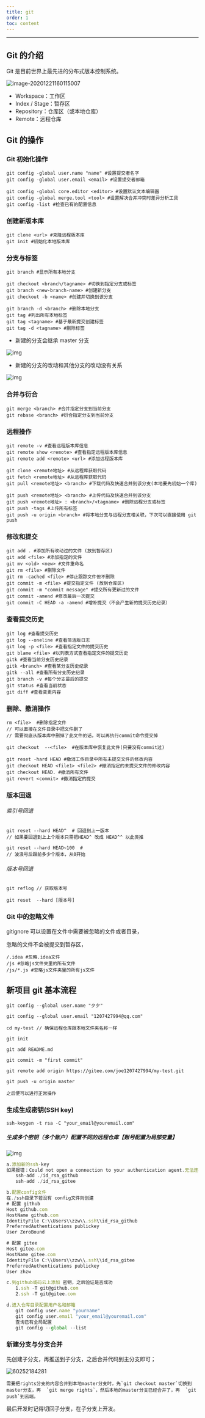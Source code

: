 ```yaml
---
title: git
order: 1
toc: content
---
```


---

## Git 的介绍

Git 是目前世界上最先进的分布式版本控制系统。

![image-20201221160115007](./assets/image-20201221160115007.png)

- Workspace：工作区
- Index / Stage：暂存区
- Repository：仓库区（或本地仓库）
- Remote：远程仓库

## Git 的操作

### Git 初始化操作

```
git config -global user.name "name" #设置提交者名字
git config -global user.email <email> #设置提交者邮箱

git config -global core.editor <editor> #设置默认文本编辑器
git config -global merge.tool <tool> #设置解决合并冲突时差异分析工具
git config -list #检查已有的配置信息
```

### 创建新版本库

```
git clone <url> #克隆远程版本库
git init #初始化本地版本库
```

### 分支与标签

```
git branch #显示所有本地分支

git checkout <branch/tagname> #切换到指定分支或标签
git branch <new-branch-name> #创建新分支
git checkout -b <name> #创建并切换到该分支

git branch -d <branch> #删除本地分支
git tag #列出所有本地标签
git tag <tagname> #基于最新提交创建标签
git tag -d <tagname> #删除标签
```

- 新建的分支会继承 master 分支

![img](./assets/clipboard.png)

- 新建的分支的改动和其他分支的改动没有关系

![img](./assets/clipboard-1608602181917.png)

### 合并与衍合

```
git merge <branch> #合并指定分支到当前分支
git rebase <branch> #衍合指定分支到当前分支
```

### 远程操作

```
git remote -v #查看远程版本库信息
git remote show <remote> #查看指定远程版本库信息
git remote add <remote> <url> #添加远程版本库

git clone <remote地址> #从远程库获取代码
git fetch <remote地址> #从远程库获取代码
git pull <remote地址> <branch> #下载代码及快速合并到该分支(本地要先初始一个库)

git push <remote地址> <branch> #上传代码及快速合并到该分支
git push <remote地址> : <branch>/<tagname> #删除远程分支或标签
git push -tags #上传所有标签
git push -u origin <branch> #将本地分支与远程分支相关联，下次可以直接使用 git push
```

### 修改和提交

```
git add . #添加所有改动过的文件 (放到暂存区)
git add <file> #添加指定的文件
git mv <old> <new> #文件重命名
git rm <file> #删除文件
git rm -cached <file> #停止跟踪文件但不删除
git commit -m <file> #提交指定文件 (放到仓库区)
git commit -m "commit message" #提交所有更新过的文件
git commit -amend #修改最后一次提交
git commit -C HEAD -a -amend #增补提交（不会产生新的提交历史纪录）
```

### 查看提交历史

```
git log #查看提交历史
git log --oneline #查看简洁版日志
git log -p <file> #查看指定文件的提交历史
git blame <file> #以列表方式查看指定文件的提交历史
gitk #查看当前分支历史纪录
gitk <branch> #查看某分支历史纪录
gitk --all #查看所有分支历史纪录
git branch -v #每个分支最后的提交
git status #查看当前状态
git diff #查看变更内容
```

### 删除、撤消操作

```
rm <file>  #删除指定文件
// 可以直接在文件目录中把文件删了
// 需要彻底从版本库中删掉了此文件的话，可以再执行commit命令提交掉

git checkout  --<file>  #在版本库中恢复此文件(只要没有commit过)

git reset -hard HEAD #撤消工作目录中所有未提交文件的修改内容
git checkout HEAD <file1> <file2> #撤消指定的未提交文件的修改内容
git checkout HEAD. #撤消所有文件
git revert <commit> #撤消指定的提交
```

### 版本回退

###### 索引号回退

```
git reset --hard HEAD^  # 回退到上一版本
// 如果要回退到上上个版本只需把HEAD^ 改成 HEAD^^ 以此类推

git reset --hard HEAD~100  #
// 波浪号后跟前多少个版本，从0开始
```

###### 版本号回退

```
git reflog // 获取版本号

git reset  --hard [版本号]
```

### Git 中的忽略文件

gitignore 可以设置在文件中需要被忽略的文件或者目录，

忽略的文件不会被提交到暂存区，

```
/.idea #忽略.idea文件
/js #忽略js文件夹里的所有文件
/js/*.js #忽略js文件夹里的所有js文件
```

## 新项目 git 基本流程

```
git config --global user.name "夕夕"

git config --global user.email "1207427994@qq.com"

cd my-test // 确保远程仓库跟本地文件夹名称一样

git init

git add README.md

git commit -m "first commit"

git remote add origin https://gitee.com/joe1207427994/my-test.git

git push -u origin master

之后便可以进行正常操作
```

### 生成生成密钥(SSH key)

```
ssh-keygen -t rsa -C "your_email@youremail.com"
```

##### 生成多个密钥（多个账户）配置不同的远程仓库【账号配置为局部变量】

![img](https://images2018.cnblogs.com/blog/967677/201807/967677-20180729162625687-880442903.png)

```js
a.添加新的ssh-key
如果报错：Could not open a connection to your authentication agent.无法连接到ssh agent；可执行ssh-agent bash命令后再执行ssh-add命令
　　ssh-add ./id_rsa_github
　　ssh-add ./id_rsa_gitee

b.配置config文件
在./ssh目录下若没有 config文件则创建
# 配置 github
Host github.com
HostName github.com
IdentityFile C:\\Users\\zzw\\.ssh\\id_rsa_github
PreferredAuthentications publickey
User ZeroBound

# 配置 gitee
Host gitee.com
HostName gitee.com
IdentityFile C:\\Users\\zzw\\.ssh\\id_rsa_gitee
PreferredAuthentications publickey
User zhzw

c.到github或码云上添加 密钥，之后验证是否成功
　　1.ssh -T git@github.com
　　2.ssh -T git@gitee.com

d.进入仓库目录配置用户名和邮箱
　　git config user.name "yourname"
　　git config user.email "your_email@youremail.com"
　　查询已有全局配置
　　git config --global --list
```

### 新建分支与分支合并

先创建子分支，再推送到子分支，之后合并代码到主分支即可；

![60252184281](./assets/1602521842813.png)

    需要把rights分支的内容合并到本地master分支时，先`git checkout master`切换到master分支，再  `git merge rights`，然后本地的master分支已经合并了，再  `git push`到云端。

最后开发时记得切回子分支，在子分支上开发。

